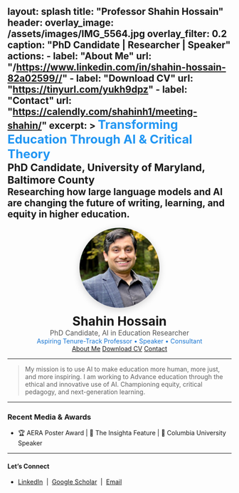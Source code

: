 layout: splash
title: "Professor Shahin Hossain"
header:
  overlay_image: /assets/images/IMG_5564.jpg
  overlay_filter: 0.2
  caption: "PhD Candidate | Researcher | Speaker"
  actions:
    - label: "About Me"
      url: "/https://www.linkedin.com/in/shahin-hossain-82a02599//"
    - label: "Download CV"
      url: "https://tinyurl.com/yukh9dpz"
    - label: "Contact"
      url: "https://calendly.com/shahinh1/meeting-shahin/"
excerpt: >
  <span style="font-size:1.3em; color:#2196f3;"><b>Transforming Education Through AI & Critical Theory</b></span>
  <br>
  <span style="font-size:1.1em;">PhD Candidate, University of Maryland, Baltimore County</span>
  <br>
  <span style="font-size:1em;">Researching how large language models and AI are changing the future of writing, learning, and equity in higher education.</span>
---

<div align="center">
  <img src="/assets/images/shahin-hossain.jpg" alt="Shahin Hossain" width="180" style="border-radius:50%; box-shadow:0 4px 16px rgba(0,0,0,0.18); margin-bottom:10px;">
  <br>
  <span style="font-size:2em; font-weight:700;">Shahin Hossain</span>
  <br>
  <span style="font-size:1.1em; color:#555;">PhD Candidate, AI in Education Researcher</span>
  <br>
  <span style="font-size:1em; color:#1976d2;">Aspiring Tenure-Track Professor • Speaker • Consultant</span>
  <br>
  <a href="/about/" class="btn btn--primary">About Me</a>
  <a href="/cv/" class="btn">Download CV</a>
  <a href="/contact/" class="btn">Contact</a>
</div>

---

> My mission is to use AI to make education more human, more just, and more inspiring. I am working to Advance education through the ethical and innovative use of AI. Championing equity, critical pedagogy, and next-generation learning.

---

### **Recent Media & Awards**
- 🏆 AERA Poster Award | 📰 The Insighta Feature | 🎤 Columbia University Speaker

---

#### **Let’s Connect**
- [LinkedIn](https://www.linkedin.com/in/shahin-hossain-82a02599) &nbsp;|&nbsp; [Google Scholar](https://scholar.google.com/citations?user=cLmV0f8AAAAJ&hl=en&oi=sra) &nbsp;|&nbsp; [Email](mailto:shahinh1@umbc.edu)
